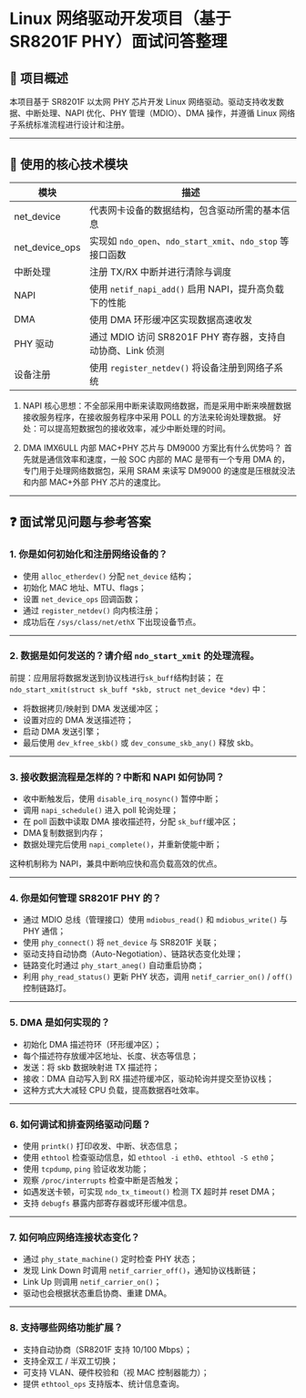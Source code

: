 # Linux 网络驱动开发项目（基于 SR8201F PHY）面试问答整理

## 📘 项目概述

本项目基于 SR8201F 以太网 PHY 芯片开发 Linux 网络驱动。驱动支持收发数据、中断处理、NAPI 优化、PHY 管理（MDIO）、DMA 操作，并遵循 Linux 网络子系统标准流程进行设计和注册。

---

## 🧩 使用的核心技术模块

| 模块           | 描述                                                         |
|----------------|--------------------------------------------------------------|
| net_device     | 代表网卡设备的数据结构，包含驱动所需的基本信息               |
| net_device_ops | 实现如 `ndo_open`、`ndo_start_xmit`、`ndo_stop` 等接口函数    |
| 中断处理       | 注册 TX/RX 中断并进行清除与调度                               |
| NAPI           | 使用 `netif_napi_add()` 启用 NAPI，提升高负载下的性能         |
| DMA            | 使用 DMA 环形缓冲区实现数据高速收发                           |
| PHY 驱动       | 通过 MDIO 访问 SR8201F PHY 寄存器，支持自动协商、Link 侦测     |
| 设备注册       | 使用 `register_netdev()` 将设备注册到网络子系统               |

1. NAPI 
核心思想：不全部采用中断来读取网络数据，而是采用中断来唤醒数据接收服务程序，在接收服务程序中采用 POLL 的方法来轮询处理数据。
好处：可以提高短数据包的接收效率，减少中断处理的时间。

2. DMA
IMX6ULL 内部 MAC+PHY 芯片与 DM9000 方案比有什么优势吗？
首先就是通信效率和速度，一般 SOC 内部的 MAC 是带有一个专用 DMA 的，专门用于处理网络数据包，采用 SRAM 来读写 DM9000 的速度是压根就没法和内部 MAC+外部 PHY 芯片的速度比。

---

## ❓ 面试常见问题与参考答案

### 1. 你是如何初始化和注册网络设备的？

- 使用 `alloc_etherdev()` 分配 `net_device` 结构；
- 初始化 MAC 地址、MTU、flags；
- 设置 `net_device_ops` 回调函数；
- 通过 `register_netdev()` 向内核注册；
- 成功后在 `/sys/class/net/ethX` 下出现设备节点。

---

### 2. 数据是如何发送的？请介绍 `ndo_start_xmit` 的处理流程。

前提：应用层将数据发送到协议栈进行`sk_buff`结构封装；
在 `ndo_start_xmit(struct sk_buff *skb, struct net_device *dev)` 中：

- 将数据拷贝/映射到 DMA 发送缓冲区；
- 设置对应的 DMA 发送描述符；
- 启动 DMA 发送引擎；
- 最后使用 `dev_kfree_skb()` 或 `dev_consume_skb_any()` 释放 skb。

---

### 3. 接收数据流程是怎样的？中断和 NAPI 如何协同？

- 收中断触发后，使用 `disable_irq_nosync()` 暂停中断；
- 调用 `napi_schedule()` 进入 poll 轮询处理；
- 在 poll 函数中读取 DMA 接收描述符，分配 `sk_buff`缓冲区；
- DMA复制数据到内存；
- 数据处理完后使用 `napi_complete()`，并重新使能中断；

这种机制称为 NAPI，兼具中断响应快和高负载高效的优点。

---

### 4. 你是如何管理 SR8201F PHY 的？

- 通过 MDIO 总线（管理接口）使用 `mdiobus_read()` 和 `mdiobus_write()` 与 PHY 通信；
- 使用 `phy_connect()` 将 `net_device` 与 SR8201F 关联；
- 驱动支持自动协商（Auto-Negotiation）、链路状态变化处理；
- 链路变化时通过 `phy_start_aneg()` 自动重启协商；
- 利用 `phy_read_status()` 更新 PHY 状态，调用 `netif_carrier_on()` / `off()` 控制链路灯。

---

### 5. DMA 是如何实现的？

- 初始化 DMA 描述符环（环形缓冲区）；
- 每个描述符存放缓冲区地址、长度、状态等信息；
- 发送：将 skb 数据映射进 TX 描述符；
- 接收：DMA 自动写入到 RX 描述符缓冲区，驱动轮询并提交至协议栈；
- 这种方式大大减轻 CPU 负载，提高数据吞吐效率。

---

### 6. 如何调试和排查网络驱动问题？

- 使用 `printk()` 打印收发、中断、状态信息；
- 使用 `ethtool` 检查驱动信息，如 `ethtool -i eth0`、`ethtool -S eth0`；
- 使用 `tcpdump`, `ping` 验证收发功能；
- 观察 `/proc/interrupts` 检查中断是否触发；
- 如遇发送卡顿，可实现 `ndo_tx_timeout()` 检测 TX 超时并 reset DMA；
- 支持 `debugfs` 暴露内部寄存器或环形缓冲信息。

---

### 7. 如何响应网络连接状态变化？

- 通过 `phy_state_machine()` 定时检查 PHY 状态；
- 发现 Link Down 时调用 `netif_carrier_off()`，通知协议栈断链；
- Link Up 则调用 `netif_carrier_on()`；
- 驱动也会根据状态重启协商、重建 DMA。

---

### 8. 支持哪些网络功能扩展？

- 支持自动协商（SR8201F 支持 10/100 Mbps）；
- 支持全双工 / 半双工切换；
- 可支持 VLAN、硬件校验和（视 MAC 控制器能力）；
- 提供 `ethtool_ops` 支持版本、统计信息查询。

<!--stackedit_data:
eyJoaXN0b3J5IjpbMTczOTQ5NzI3MywtOTAyODc1NDYxLDcxOD
g5NzIwMSwtMjA4ODc0NjYxMl19
-->